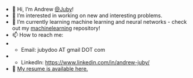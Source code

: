 - 👋 Hi, I’m Andrew [@Juby](https://github.com/juby)!
- 👀 I’m interested in working on new and interesting problems.
- 🌱 I’m currently learning machine learning and neural networks - check out my [machinelearning](https://github.com/juby/machinelearning) repository!
- 📫 How to reach me:
- - Email: jubydoo AT gmail DOT com
- - LinkedIn: https://www.linkedin.com/in/andrew-juby/
- 📄 [My resume is available here.](https://www.dropbox.com/s/lgx33tlg2fh57ko/Resume.pdf?dl=0)
